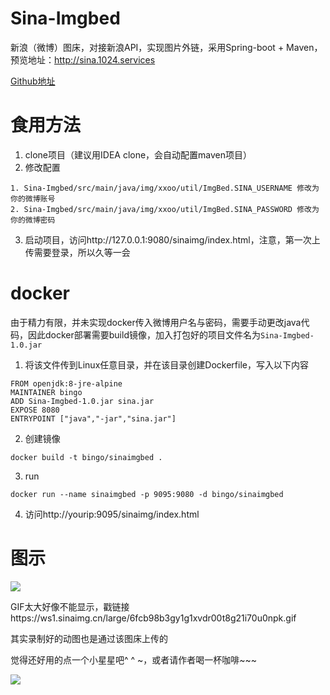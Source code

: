 # Sina-Imgbed
新浪（微博）图床，对接新浪API，实现图片外链，采用Spring-boot + Maven，预览地址：http://sina.1024.services

[Github地址](https://github.com/scriptwang/Sina-Imgbed)



# 食用方法
1. clone项目（建议用IDEA clone，会自动配置maven项目）
2. 修改配置
```
1. Sina-Imgbed/src/main/java/img/xxoo/util/ImgBed.SINA_USERNAME 修改为你的微博账号
2. Sina-Imgbed/src/main/java/img/xxoo/util/ImgBed.SINA_PASSWORD 修改为你的微博密码
```
3. 启动项目，访问http://127.0.0.1:9080/sinaimg/index.html，注意，第一次上传需要登录，所以久等一会

# docker
由于精力有限，并未实现docker传入微博用户名与密码，需要手动更改java代码，因此docker部署需要build镜像，加入打包好的项目文件名为```Sina-Imgbed-1.0.jar```
1. 将该文件传到Linux任意目录，并在该目录创建Dockerfile，写入以下内容
```
FROM openjdk:8-jre-alpine
MAINTAINER bingo
ADD Sina-Imgbed-1.0.jar sina.jar
EXPOSE 8080
ENTRYPOINT ["java","-jar","sina.jar"]
```
2. 创建镜像
```
docker build -t bingo/sinaimgbed .
```
3. run
```
docker run --name sinaimgbed -p 9095:9080 -d bingo/sinaimgbed
```

4. 访问http://yourip:9095/sinaimg/index.html


# 图示

![](https://cdn.sinaimg.cn.52ecy.cn/large/6fcb98b3gy1g1xvdr00t8g21i70u0npk.gif)

GIF太大好像不能显示，戳链接https://ws1.sinaimg.cn/large/6fcb98b3gy1g1xvdr00t8g21i70u0npk.gif

其实录制好的动图也是通过该图床上传的



觉得还好用的点一个小星星吧^ ^ ~，或者请作者喝一杯咖啡~~~

![](https://ws3.sinaimg.cn/large/6fcb98b3gy1g1xvmg9l2kj20bc06edgt.jpg)
